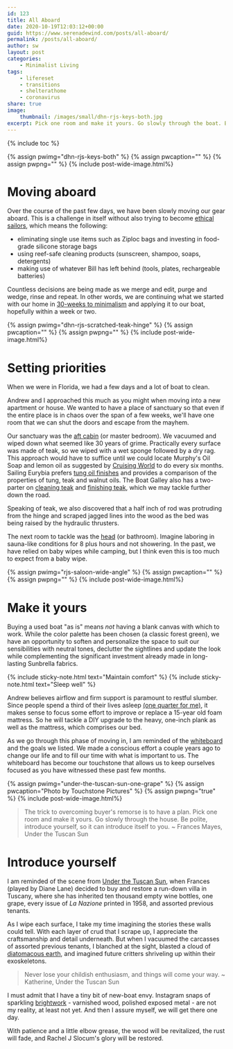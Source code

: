 ```yaml
---
id: 123
title: All Aboard
date: 2020-10-19T12:03:12+00:00
guid: https://www.serenadewind.com/posts/all-aboard/
permalink: /posts/all-aboard/
author: sw
layout: post
categories:
    - Minimalist Living
tags:
    - lifereset
    - transitions
    - shelterathome
    - coronavirus
share: true
image:
    thumbnail: /images/small/dhn-rjs-keys-both.jpg 
excerpt: Pick one room and make it yours. Go slowly through the boat. Be polite, introduce yourself, so she can introduce herself to you. 
---
```

{% include toc %}

{% assign pwimg="dhn-rjs-keys-both" %}
{% assign pwcaption="" %}
{% assign pwpng="" %}
{% include post-wide-image.html%}

# Moving aboard 

Over the course of the past few days, we have been slowly moving our gear aboard. This is a challenge in itself without also trying to become [ethical sailors](/posts/ethical-sailing/), which means the following:

 - eliminating single use items such as Ziploc bags and investing in food-grade silicone storage bags
 - using reef-safe cleaning products (sunscreen, shampoo, soaps, detergents)
 - making use of whatever Bill has left behind (tools, plates, rechargeable batteries)

Countless decisions are being made as we merge and edit, purge and wedge, rinse and repeat. In other words, we are continuing what we started with our home in [30-weeks to minimalism](/posts/30-weeks-to-minimalism/) and applying it to our boat, hopefully within a week or two. 

{% assign pwimg="dhn-rjs-scratched-teak-hinge" %}
{% assign pwcaption="" %}
{% assign pwpng="" %}
{% include post-wide-image.html%}

# Setting priorities

When we were in Florida, we had a few days and a lot of boat to clean. 

Andrew and I approached this much as you might when moving into a new apartment or house. We wanted to have a place of sanctuary so that even if the entire place is in chaos over the span of a few weeks, we'll have one room that we can shut the doors and escape from the mayhem. 

Our sanctuary was the [aft cabin](/posts/packing-light/) (or master bedroom). We vacuumed and wiped down what seemed like 30 years of grime. Practically every surface was made of teak, so we wiped with a wet sponge followed by a dry rag. This approach would have to suffice until we could locate Murphy's Oil Soap and lemon oil as suggested by [Cruising World](https://www.cruisingworld.com/how/cleaning-interior-teak/) to do every six months. Sailing Eurybia prefers [tung oil finishes](https://sailingeurybia.com/finishing-touches-oil-finishes/) and provides a comparison of the properties of tung, teak and walnut oils. The Boat Galley also has a two-parter on [cleaning teak](https://theboatgalley.com/boat-renovation-cleaning-teak/) and [finishing teak](https://theboatgalley.com/boat-renovation-applying-teak-guard/), which we may tackle further down the road. 

Speaking of teak, we also discovered that a half inch of rod was protruding from the hinge and scraped jagged lines into the wood as the bed was being raised by the hydraulic thrusters.

The next room to tackle was the [head](/posts/boat-head/) (or bathroom). Imagine laboring in sauna-like conditions for 8 plus hours and not showering. In the past, we have relied on baby wipes while camping, but I think even this is too much to expect from a baby wipe. 

{% assign pwimg="rjs-saloon-wide-angle" %}
{% assign pwcaption="" %}
{% assign pwpng="" %}
{% include post-wide-image.html%}

# Make it yours

Buying a used boat "as is" means *not* having a blank canvas with which to work. While the color palette has been chosen (a classic forest green), we have an opportunity to soften and personalize the space to suit our sensibilities with neutral tones, declutter the sightlines and update the look while complementing the significant investment already made in long-lasting Sunbrella fabrics. 

{% include sticky-note.html text="Maintain comfort" %}
{% include sticky-note.html text="Sleep well" %}

Andrew believes airflow and firm support is paramount to restful slumber. Since people spend a third of their lives asleep [(one quarter for me)](/posts/support-local/), it makes sense to focus some effort to improve or replace a 15-year old foam mattress. So he will tackle a DIY upgrade to the heavy, one-inch plank as well as the mattress, which comprises our bed. 

As we go through this phase of moving in, I am reminded of the [whiteboard](/posts/time-to-go-to-the-whiteboard/) and the goals we listed. We made a conscious effort a couple years ago to change our life and to fill our time with what is important to us. The whiteboard has become our touchstone that allows us to keep ourselves focused as you have witnessed these past few months. 

{% assign pwimg="under-the-tuscan-sun-one-grape" %}
{% assign pwcaption="Photo by Touchstone Pictures" %}
{% assign pwpng="true" %}
{% include post-wide-image.html%}

> The trick to overcoming buyer's remorse is to have a plan. Pick one room and make it yours. Go slowly through the house. Be polite, introduce yourself, so it can introduce itself to you. ~ Frances Mayes, Under the Tuscan Sun

# Introduce yourself

I am reminded of the scene from [Under the Tuscan Sun](http://www.script-o-rama.com/movie_scripts/u/under-the-tuscan-sun-script-transcript.html), when Frances (played by Diane Lane) decided to buy and restore a run-down villa in Tuscany, where she has inherited ten thousand empty wine bottles, one grape, every issue of *La Nazione* printed in 1958, and assorted previous tenants. 

As I wipe each surface, I take my time imagining the stories these walls could tell. With each layer of crud that I scrape up, I appreciate the craftsmanship and detail underneath. But when I vacuumed the carcasses of assorted previous tenants, I blanched at the sight, blasted a cloud of [diatomacous earth](http://npic.orst.edu/factsheets/degen.html), and imagined future critters shriveling up within their exoskeletons. 

> Never lose your childish enthusiasm, and things will come your way. ~ Katherine, Under the Tuscan Sun

I must admit that I have a tiny bit of new-boat envy. Instagram snaps of sparkling [brightwork](https://en.wikipedia.org/wiki/Brightwork) - varnished wood, polished exposed metal - are not my reality, at least not yet. And then I assure myself, we will get there one day. 

With patience and a little elbow grease, the wood will be revitalized, the rust will fade, and Rachel J Slocum's glory will be restored.

